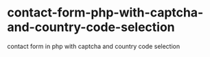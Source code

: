 # contact-form-php-with-captcha-and-country-code-selection
contact form in php with captcha and country code selection

